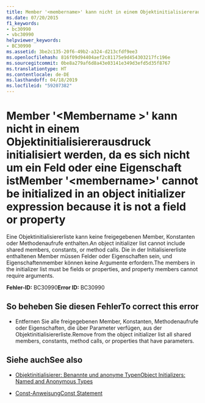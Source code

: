 ```yaml
---
title: Member '<membername>' kann nicht in einem Objektinitialisiererausdruck initialisiert werden, da es sich nicht um ein Feld oder eine Eigenschaft ist
ms.date: 07/20/2015
f1_keywords:
- bc30990
- vbc30990
helpviewer_keywords:
- BC30990
ms.assetid: 3be2c135-20f6-49b2-a324-d213cfdf9ee3
ms.openlocfilehash: 816f09d94404aef2c81175e9d454303217fc196e
ms.sourcegitcommit: 0be8a279af6d8a43e03141e349d3efd5d35f8767
ms.translationtype: HT
ms.contentlocale: de-DE
ms.lasthandoff: 04/18/2019
ms.locfileid: "59207382"
---
```

# <a name="member-membername-cannot-be-initialized-in-an-object-initializer-expression-because-it-is-not-a-field-or-property"></a><span data-ttu-id="44323-102">Member '\<Membername >' kann nicht in einem Objektinitialisiererausdruck initialisiert werden, da es sich nicht um ein Feld oder eine Eigenschaft ist</span><span class="sxs-lookup"><span data-stu-id="44323-102">Member '\<membername>' cannot be initialized in an object initializer expression because it is not a field or property</span></span>
<span data-ttu-id="44323-103">Eine Objektinitialisiererliste kann keine freigegebenen Member, Konstanten oder Methodenaufrufe enthalten.</span><span class="sxs-lookup"><span data-stu-id="44323-103">An object initializer list cannot include shared members, constants, or method calls.</span></span> <span data-ttu-id="44323-104">Die in der Initialisiererliste enthaltenen Member müssen Felder oder Eigenschaften sein, und Eigenschaftenmember können keine Argumente erfordern.</span><span class="sxs-lookup"><span data-stu-id="44323-104">The members in the initializer list must be fields or properties, and property members cannot require arguments.</span></span>  
  
 <span data-ttu-id="44323-105">**Fehler-ID:** BC30990</span><span class="sxs-lookup"><span data-stu-id="44323-105">**Error ID:** BC30990</span></span>  
  
## <a name="to-correct-this-error"></a><span data-ttu-id="44323-106">So beheben Sie diesen Fehler</span><span class="sxs-lookup"><span data-stu-id="44323-106">To correct this error</span></span>  
  
-   <span data-ttu-id="44323-107">Entfernen Sie alle freigegebenen Member, Konstanten, Methodenaufrufe oder Eigenschaften, die über Parameter verfügen, aus der Objektinitialisiererliste.</span><span class="sxs-lookup"><span data-stu-id="44323-107">Remove from the object initializer list all shared members, constants, method calls, or properties that have parameters.</span></span>  
  
## <a name="see-also"></a><span data-ttu-id="44323-108">Siehe auch</span><span class="sxs-lookup"><span data-stu-id="44323-108">See also</span></span>

- [<span data-ttu-id="44323-109">Objektinitialisierer: Benannte und anonyme Typen</span><span class="sxs-lookup"><span data-stu-id="44323-109">Object Initializers: Named and Anonymous Types</span></span>](../../visual-basic/programming-guide/language-features/objects-and-classes/object-initializers-named-and-anonymous-types.md)

- [<span data-ttu-id="44323-110">Const-Anweisung</span><span class="sxs-lookup"><span data-stu-id="44323-110">Const Statement</span></span>](../../visual-basic/language-reference/statements/const-statement.md)
